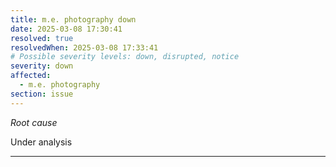 ```yaml
---
title: m.e. photography down
date: 2025-03-08 17:30:41
resolved: true
resolvedWhen: 2025-03-08 17:33:41
# Possible severity levels: down, disrupted, notice
severity: down
affected:
  - m.e. photography
section: issue
---
```


*Root cause*

Under analysis

---



